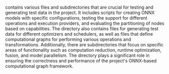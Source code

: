 contains various files and subdirectories that are crucial for testing and generating test data in the project. It includes scripts for creating ONNX models with specific configurations, testing the support for different operations and execution providers, and evaluating the partitioning of nodes based on capabilities. The directory also contains files for generating test data for different optimizers and schedulers, as well as files that define computational graphs for performing various operations and transformations. Additionally, there are subdirectories that focus on specific areas of functionality such as computation reduction, runtime optimization, fusion, and model parallelism. The directory plays a significant role in ensuring the correctness and performance of the project's ONNX-based computational graph framework.